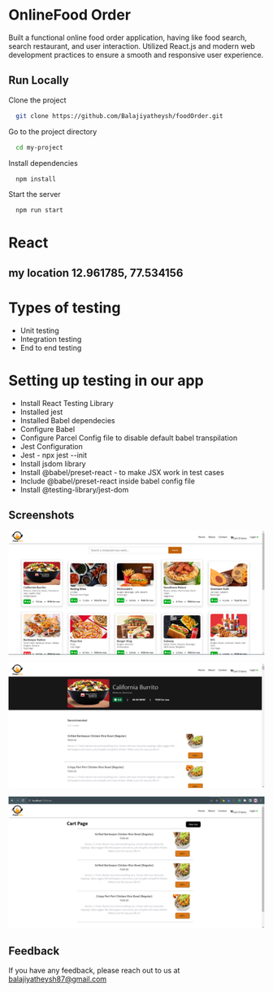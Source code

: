 # OnlineFood Order

Built a functional online food order application, having like food search, search restaurant, and user interaction. Utilized React.js and modern web development practices to ensure a smooth and responsive user experience.

## Run Locally

Clone the project

```bash
  git clone https://github.com/Balajiyatheysh/foodOrder.git
```

Go to the project directory

```bash
  cd my-project
```

Install dependencies

```bash
  npm install
```

Start the server

```bash
  npm run start
```

# React
## my location 12.961785, 77.534156

# Types of testing 
 - Unit testing 
 - Integration testing
 - End to end testing

# Setting up testing in our app
  - Install React Testing Library
  - Installed jest
  - Installed Babel dependecies
  - Configure Babel
  - Configure Parcel Config file to disable default babel transpilation
  - Jest Configuration
  - Jest - npx jest --init
  - Install jsdom library
  - Install @babel/preset-react - to make JSX work in test cases
  - Include @babel/preset-react inside babel config file
  - Install @testing-library/jest-dom





## Screenshots

![App Screenshot](./screenshots/homepage.png)

![App Screenshot](./screenshots/restaurantpagemenu.png)

![App Screenshot](./screenshots/cartpage.png)


## Feedback

If you have any feedback, please reach out to us at balajiyatheysh87@gmail.com

